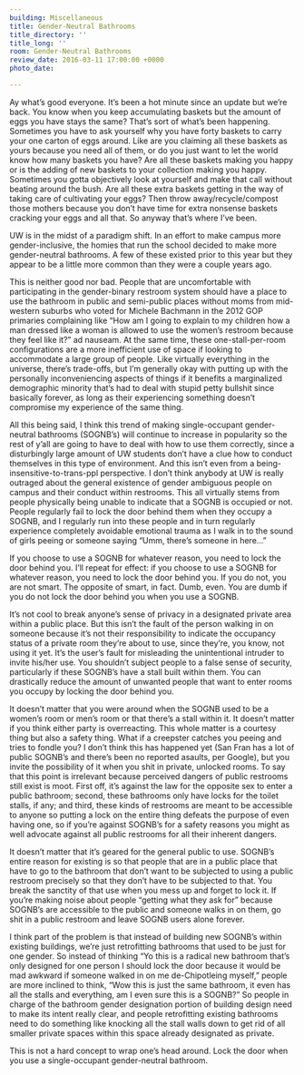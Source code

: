 ```yaml
---
building: Miscellaneous
title: Gender-Neutral Bathrooms
title_directory: ''
title_long: ''
room: Gender-Neutral Bathrooms
review_date: 2016-03-11 17:00:00 +0000
photo_date: 

---
```

Ay what’s good everyone. It’s been a hot minute since an update but we’re back. You know when you keep accumulating baskets but the amount of eggs you have stays the same? That’s sort of what’s been happening. Sometimes you have to ask yourself why you have forty baskets to carry your one carton of eggs around. Like are you claiming all these baskets as yours because you need all of them, or do you just want to let the world know how many baskets you have? Are all these baskets making you happy or is the adding of new baskets to your collection making you happy. Sometimes you gotta objectively look at yourself and make that call without beating around the bush. Are all these extra baskets getting in the way of taking care of cultivating your eggs? Then throw away/recycle/compost those mothers because you don’t have time for extra nonsense baskets cracking your eggs and all that. So anyway that’s where I’ve been.

UW is in the midst of a paradigm shift. In an effort to make campus more gender-inclusive, the homies that run the school decided to make more gender-neutral bathrooms. A few of these existed prior to this year but they appear to be a little more common than they were a couple years ago.

This is neither good nor bad. People that are uncomfortable with participating in the gender-binary restroom system should have a place to use the bathroom in public and semi-public places without moms from mid-western suburbs who voted for Michele Bachmann in the 2012 GOP primaries complaining like “How am I going to explain to my children how a man dressed like a woman is allowed to use the women’s restroom because they feel like it?” ad nauseam. At the same time, these one-stall-per-room configurations are a more inefficient use of space if looking to accommodate a large group of people. Like virtually everything in the universe, there’s trade-offs, but I’m generally okay with putting up with the personally inconveniencing aspects of things if it benefits a marginalized demographic minority that’s had to deal with stupid petty bullshit since basically forever, as long as their experiencing something doesn’t compromise my experience of the same thing.

All this being said, I think this trend of making single-occupant gender-neutral bathrooms (SOGNB’s) will continue to increase in popularity so the rest of y’all are going to have to deal with how to use them correctly, since a disturbingly large amount of UW students don’t have a clue how to conduct themselves in this type of environment. And this isn’t even from a being-insensitive-to-trans-ppl perspective. I don’t think anybody at UW is really outraged about the general existence of gender ambiguous people on campus and their conduct within restrooms. This all virtually stems from people physically being unable to indicate that a SOGNB is occupied or not. People regularly fail to lock the door behind them when they occupy a SOGNB, and I regularly run into these people and in turn regularly experience completely avoidable emotional trauma as I walk in to the sound of girls peeing or someone saying “Umm, there’s someone in here…”

If you choose to use a SOGNB for whatever reason, you need to lock the door behind you. I’ll repeat for effect: if you choose to use a SOGNB for whatever reason, you need to lock the door behind you. If you do not, you are not smart. The opposite of smart, in fact. Dumb, even. You are dumb if you do not lock the door behind you when you use a SOGNB.

It’s not cool to break anyone’s sense of privacy in a designated private area within a public place. But this isn’t the fault of the person walking in on someone because it’s not their responsibility to indicate the occupancy status of a private room they’re about to use, since they’re, you know, not using it yet. It’s the user’s fault for misleading the unintentional intruder to invite his/her use. You shouldn’t subject people to a false sense of security, particularly if these SOGNB’s have a stall built within them. You can drastically reduce the amount of unwanted people that want to enter rooms you occupy by locking the door behind you.

It doesn’t matter that you were around when the SOGNB used to be a women’s room or men’s room or that there’s a stall within it. It doesn’t matter if you think either party is overreacting. This whole matter is a courtesy thing but also a safety thing. What if a creepster catches you peeing and tries to fondle you? I don’t think this has happened yet (San Fran has a lot of public SOGNB’s and there’s been no reported asaults, per Google), but you invite the possibility of it when you shit in private, unlocked rooms. To say that this point is irrelevant because perceived dangers of public restrooms still exist is moot. First off, it’s against the law for the opposite sex to enter a public bathroom; second, these bathrooms only have locks for the toilet stalls, if any; and third, these kinds of restrooms are meant to be accessible to anyone so putting a lock on the entire thing defeats the purpose of even having one, so if you’re against SOGNB’s for a safety reasons you might as well advocate against all public restrooms for all their inherent dangers.

It doesn’t matter that it’s geared for the general public to use. SOGNB’s entire reason for existing is so that people that are in a public place that have to go to the bathroom that don’t want to be subjected to using a public restroom precisely so that they don’t have to be subjected to that. You break the sanctity of that use when you mess up and forget to lock it. If you’re making noise about people “getting what they ask for” because SOGNB’s are accessible to the public and someone walks in on them, go shit in a public restroom and leave SOGNB users alone forever.

I think part of the problem is that instead of building new SOGNB’s within existing buildings, we’re just retrofitting bathrooms that used to be just for one gender. So instead of thinking “Yo this is a radical new bathroom that’s only designed for one person I should lock the door because it would be mad awkward if someone walked in on me de-Chipotleing myself,” people are more inclined to think, “Wow this is just the same bathroom, it even has all the stalls and everything, am I even sure this is a SOGNB?” So people in charge of the bathroom gender designation portion of building design need to make its intent really clear, and people retrofitting existing bathrooms need to do something like knocking all the stall walls down to get rid of all smaller private spaces within this space already designated as private.

This is not a hard concept to wrap one’s head around. Lock the door when you use a single-occupant gender-neutral bathroom.